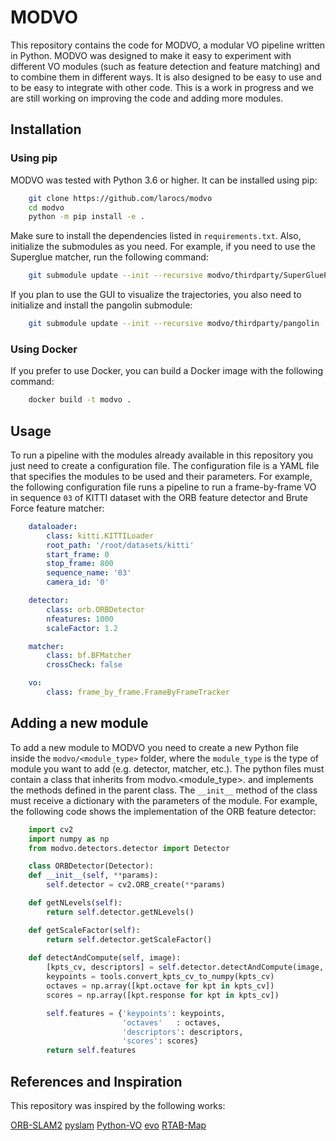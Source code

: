 # MODVO

This repository contains the code for MODVO, a modular VO pipeline written in Python. MODVO was designed to make it easy to experiment with different VO modules (such as feature detection and feature matching) and to combine them in different ways. It is also designed to be easy to use and to be easy to integrate with other code. This is a work in progress and we are still working on improving the code and adding more modules.


## Installation

### Using pip
MODVO was tested with Python 3.6 or higher. It can be installed using pip:

```bash
    git clone https://github.com/larocs/modvo
    cd modvo
    python -m pip install -e .
```

Make sure to install the dependencies listed in `requirements.txt`.
Also, initialize the submodules as you need. For example, if you need to use the Superglue matcher, run the following command:

```bash
    git submodule update --init --recursive modvo/thirdparty/SuperGluePretrainedNetwork
```

If you plan to use the GUI to visualize the trajectories, you also need to initialize and install the pangolin submodule:

```bash
    git submodule update --init --recursive modvo/thirdparty/pangolin
```

### Using Docker

If you prefer to use Docker, you can build a Docker image with the following command:

```bash
    docker build -t modvo .
```

## Usage

To run a pipeline with the modules already available in this repository you just need to create a configuration file. The configuration file is a YAML file that specifies the modules to be used and their parameters. For example, the following configuration file runs a pipeline to run a frame-by-frame VO in sequence `03` of KITTI dataset with the ORB feature detector and Brute Force feature matcher:

```yaml
    dataloader:
        class: kitti.KITTILoader
        root_path: '/root/datasets/kitti'
        start_frame: 0
        stop_frame: 800
        sequence_name: '03'
        camera_id: '0'

    detector:
        class: orb.ORBDetector
        nfeatures: 1000
        scaleFactor: 1.2

    matcher:
        class: bf.BFMatcher
        crossCheck: false

    vo:
        class: frame_by_frame.FrameByFrameTracker
```

## Adding a new module

To add a new module to MODVO you need to create a new Python file inside the `modvo/<module_type>` folder, where the `module_type` is the type of module you want to add (e.g. detector, matcher, etc.). The python files must contain a class that inherits from modvo.<module_type>.<ModuleType> and implements the methods defined in the parent class. The `__init__` method of the class must receive a dictionary with the parameters of the module. For example, the following code shows the implementation of the ORB feature detector:

```python
    import cv2
    import numpy as np
    from modvo.detectors.detector import Detector

    class ORBDetector(Detector):  
    def __init__(self, **params):
        self.detector = cv2.ORB_create(**params)

    def getNLevels(self):
        return self.detector.getNLevels()

    def getScaleFactor(self):
        return self.detector.getScaleFactor()
    
    def detectAndCompute(self, image):
        [kpts_cv, descriptors] = self.detector.detectAndCompute(image, None)
        keypoints = tools.convert_kpts_cv_to_numpy(kpts_cv)
        octaves = np.array([kpt.octave for kpt in kpts_cv])
        scores = np.array([kpt.response for kpt in kpts_cv])

        self.features = {'keypoints': keypoints,
                         'octaves'   : octaves,
                         'descriptors': descriptors,
                         'scores': scores}
        return self.features
```

## References and Inspiration

This repository was inspired by the following works:

[ORB-SLAM2](https://github.com/raulmur/ORB_SLAM2)
[pyslam](https://github.com/luigifreda/pyslam)
[Python-VO](https://github.com/Shiaoming/Python-VO)
[evo](https://github.com/MichaelGrupp/evo)
[RTAB-Map](https://github.com/introlab/rtabmap)